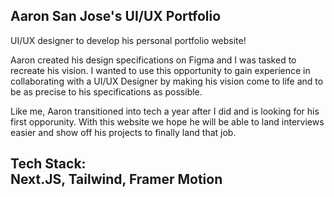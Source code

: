 ## Aaron San Jose's UI/UX Portfolio
 UI/UX designer to develop his personal portfolio website!</p>
<p>Aaron created his design specifications on Figma and I was tasked to recreate his vision. I wanted to use this opportunity to gain experience in collaborating with a UI/UX Designer by making his vision come to life and to be as precise to his specifications as possible.</p>
<p>Like me, Aaron transitioned into tech a year after I did and is looking for his first opporunity. With this website we hope he will be able to land interviews easier and show off his projects to finally land that job. </p>

<h2> Tech Stack: 
<br> Next.JS, Tailwind, Framer Motion </h2>

